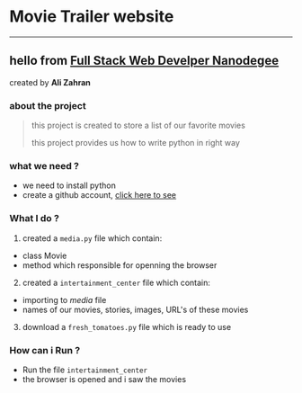 # Movie Trailer website
--------------------------------------------------

## hello from [Full Stack Web Develper Nanodegee](https://www.udacity.com/course/full-stack-web-developer-nanodegree--nd004)

created by **Ali Zahran**

### about the project
> this project is created to store a list of our favorite movies
>
> this project provides us how to write python in right way
>

### what we need ?
  * we need to install python
  * create a github account, [click here to see](https://github.com/AlyZahran)


### What I do ?
1. created a `media.py` file which contain:
  * class Movie
  * method which responsible for openning the browser

2. created a `intertainment_center` file which contain:
  * importing to *media* file 
  * names of our movies, stories, images, URL's of these movies

3. download a `fresh_tomatoes.py` file which is ready to use

### How can i Run ?
* Run the file `intertainment_center`
* the browser is opened and i saw the movies